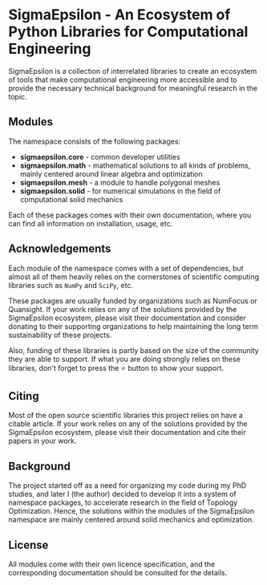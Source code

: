 # **SigmaEpsilon** - An Ecosystem of Python Libraries for Computational Engineering

SigmaEpsilon is a collection of interrelated libraries to create an ecosystem of tools that make computational engineering more accessible and to provide the necessary technical background for meaningful research in the topic.

## Modules

The namespace consists of the following packages:

- **sigmaepsilon.core** - common developer utilities
- **sigmaepsilon.math** - mathematical solutions to all kinds of problems, mainly centered around linear algebra and optimization
- **sigmaepsilon.mesh** - a module to handle polygonal meshes
- **sigmaepsilon.solid** - for numerical simulations in the field of computational solid mechanics

Each of these packages comes with their own documentation, where you can find all information on installation, usage, etc.

## Acknowledgements

Each module of the namespace comes with a set of dependencies, but almost all of them heavily relies on the cornerstones of scientific computing libraries such as `NumPy` and `SciPy`, etc.

These packages are usually funded by organizations such as NumFocus or Quansight. If your work relies on any of the solutions provided by the SigmaEpsilon ecosystem, please visit their documentation and consider donating to their supporting organizations to help maintaining the long term sustainability of these projects.

Also, funding of these libraries is partly based on the size of the community they are able to support. If what you are doing strongly relies on these libraries, don't forget to press the :star: button to show your support.

## Citing

Most of the open source scientific libraries this project relies on have a citable article. If your work relies on any of the solutions provided by the SigmaEpsilon ecosystem, please visit their documentation and cite their papers in your work.

## Background

The project started off as a need for organizing my code during my PhD studies, and later I (the author) decided to develop it into a system of namespace packages, to accelerate research in the field of Topology Optimization. Hence, the solutions within the modules of the SigmaEpsilon namespace are mainly centered around solid mechanics and optimization.

## License

All modules come with their own licence specification, and the corresponding documentation should be consulted for the details.
